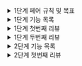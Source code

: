 <details>
<summary>1단계 페어 규칙 및 목표</summary>

## 페어 규칙

- 방역수칙 준수
- 식사시간 미루지 않기
- 중간중간에 의식적으로 쉬는시간 갖기 (2시간 넘기지 말기)
- 토론이 과열되면 잠깐 멈추고 제 3의 대안 생각해보기
- 기록 잘 해두기
    - 토론한 과정, 해결하지 못한 이슈, 순간적인 궁금증이나 아이디어 등
- 아무쪼록 손절만 하지 말기
    - 다음주 회식날 웃으면서 만나기~^.^

## 목표

### 공통

- TDD (E2E) 테스트를 작성하는 방법과 이 테스트를 통해 마음의 안정을 갖고 싶다.
- 요구사항을 추가한 후에도 DB와 관계없이 잘 돌아가는 도메인이었으면 좋겠다
    - 계층을 분리하자! (비즈니스 로직과 dao의 의존성을 분리하자)
- 도메인 로직을 객체지향을 놓지 않고 구현해보고 싶다. (클린 코드)
    - 웹을 떠나서 레벨 1에서 배운거를 잊지않기
- 과설계 X (요구사항 내에서 구현)

### 토닉

- jdbcTemplate, SimpleJdbcInsert? 등등 DB를 연결하는 커넥션을 다루는 객체들의 특징들을 알아가고 싶다.
- JsonPath 다루는 방법

### 포키

- 만들어둔 RestAssured Test fixture 구조를 유지하고 (필요하다면) 개선, 확장해보고 싶음
- (optional)Repository 계층을 적용까진 못해도 알아가보고는 싶다
    - 지금은 도메인에서 DB 접근을 위한 정보들을 가지고 있는데, 이 것이 분리될 수는 없을까 하는 고민이 있음
- (optional)지금은 예외처리가 다소 포괄적으로 느껴지는데, custom exception을 구현해서 예외 context를 세분화 해보고싶음

### 야호

- custom exception 써보기!
- 해당 로직이 해당 계층에 어울리는지 한번 더 고민해보기

</details>

<details>
<summary>1단계 기능 목록</summary>

### 기능 목록

경로 조회 (**GET** /paths?source={id}&target={id}&discountFareCalculator={discountFareCalculator} → 200 OK)

- [X] 최단 경로를 조회한다
    - [X] 모든 노선의 구간에 대해 조회한다
- [X] 구한 최단 경로의 총 거리를 구한다
- [X] 구한 최단 경로의 요금을 구한다

### 도메인 설계

- PathCalculator
    - 경로 조회
    - 거리
- FareCalculator
    - 요금 계산

### 리팩터링

- Dao
    - [X] 인터페이스 없애기
    - [X] find 쿼리 값이 없을 때 Optional 처리
        - 조회 값이 없으면 예외 처리까지
    - [X] 이름 중복 처리 로직을 Service 로 이동
    - [X] JdbcTemplate -> NamedParam 수정
    - [X] Dto 만들어 필드 수정시 생기는 변경 범위 격리
    - [X] 정적 팩터리 메서드 대신 부생성자 이용 고려해보기
- 그 외
    - [x] 컨벤션 확인
    - [X] 네이밍이 명시적인지 확인
    - [X] 불필요한 중복이 없는지 확인
    - [X] 지역 변수 final 삭제

</details>

<details>
<summary>1단계 첫번째 리뷰</summary>

### 스티치의 1단계 첫번째 리뷰

- [X] Dao 에 @Repository 대신 @Component 사용하기
- [X] RowMapper를 메서드 또는 상수로 관리하기
- [X] LineDao 의 createNewObject() 사용한 이유 알아보고, 새로운 객체를 반환하도록 수정하기
- [X] NamedParameterJdbcTemplate 으로 수정
- [X] FareCalculator 가 필드로 distance 를 갖도록 수정
- [x] 매직넘버 상수로 관리하기
- [X] @RequestParam @ModelAttribute 로 묶어보기
- [X] LineService 의 create 메서드를 기능 단위로 메서드 분리해보기
- [X] StationService 의 try-catch 수정해보기

</details>

<details>
<summary>1단계 두번째 리뷰</summary>

### 스티치의 1단계 두번째 리뷰

- [X] 요금을 관리하는 객체에서 요금을 필드로 갖게하기
- [X] FareCalculator 의 생성자와 필드 위치 수정하기
- [X] FareCalculator 의 메서드 명이 메서드의 의도를 드러내도록 수정하기

</details>

<details>
<summary>2단계 기능 목록</summary>

### 리팩터링

- [X] test에서 map 대신 dto 를 사용하도록 수정

### 기능 목록

- 추가된 요금 정책
    - [X] Line 테이블에 extraFare int 컬럼 추가
    - [X] 추가 요금이 있는 노선을 이용할 경우 측정된 요금에 추가 요금을 추가
    - [X] 추가 요금이 있는 노선을 환승해 이용할 경우 가장 높은 추가 요금을 추가

- 연령별 요금 할인
    - [X] 청소년 요금
        - 13 <= discountFareCalculator < 19
        - 350원을 공제한 금액의 20% 할인
    - [X] 어린이 요금
        - 6 <= discountFareCalculator < 13
        - 350원을 공제한 금액의 50% 할인
    - [X] 유아 요금
        - discountFareCalculator < 6
        - 0원

### 도메인 설계

- Line
    - extraFare 를 필드로 만들기
- Fare
    - extraFare 가 있으면 추가해서 반환
    - age 를 인자로 같이 받기
        - 청소년 / 어린이 / 유아 의 경우 할인 계산해서 반환
- Name
    - 이름 원시값 포장
    - [X] 이름이 null 이면 예외 반환
    - [X] 이름에 공백이 포함되면 예외 반환
    - [X] 이름에 특수문자가 포함되면 예외 반환
- Color
    - 색상 원시값 포장
    - [X] 색상이 null 이거나 빈 값이면 예외 반환

</details>

<details>
<summary>2단계 첫번째 리뷰</summary>

### 네오의 2단계 첫번째 리뷰

- [X] Color 의 상수와 필드 사이 1줄 띄우기
- [ ] Color 를 enum 으로 만들어보기
- [X] DiscountFareCalculator enum 을 설명이 아닌 도메인에 가까운 이름으로 수정
- [X] Fare 의 상수를 `50km, 10km` 가 아닌 `장거리, 단거리` 와 같은 이름으로 수정
- [X] Name 의 Pattern 은 비싼 자원이므로 재사용 하기
- [ ] 알고리즘 or 라이브러리와 같이 변경이 될 수 있는 부분은 인터페이스를 사용
- [ ] Lines 도메인 만들기
- [ ] PathCalculator 자료형이 포함된 변수명 수정
- [ ] 에러 메세지를 더 친절하게 작성 (LineService)
- [ ] 900 으로 하드코딩 된 부분 수정
- [ ] PathService 의 DB O(n)번 접근하는 비용 문제 해결
- [ ] sql 파일 자동 정렬로 인한 가독성 문제 해결
- test
    - [ ] id 를 직접 사용하지 않으며 테스트를 할 수 있도록 수정
    - [ ] 테스트에만 사용되는 deleteAll 메서드를 사용하지 않는 구조로 수정
- JgraphtTest
    - [ ] assertThat 이 반복되는 곳은 assertAll 사용하기
    - [ ] test 명을 명시적으로 수정, DisplayName 사용
    - [X] 변수명을 명시적으로 수정
- AcceptanceTest
    - [ ] test fixture 만들기
    - [X] 1, 2와 같은 의미를 나타내지 못하는 변수명 구분 수정

</details>
